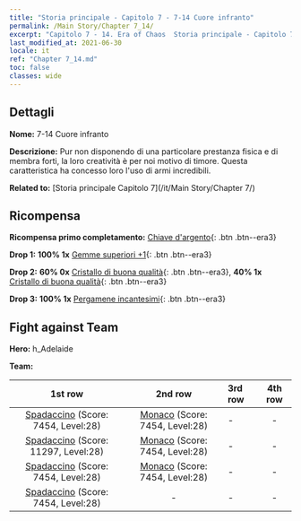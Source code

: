 ```yaml
---
title: "Storia principale - Capitolo 7 - 7-14 Cuore infranto"
permalink: /Main Story/Chapter 7_14/
excerpt: "Capitolo 7 - 14. Era of Chaos  Storia principale - Capitolo 7_14. 7-14 Cuore infranto"
last_modified_at: 2021-06-30
locale: it
ref: "Chapter 7_14.md"
toc: false
classes: wide
---
```


## Dettagli

 **Nome:** 7-14 Cuore infranto

 **Descrizione:** Pur non disponendo di una particolare prestanza fisica e di membra forti, la loro creatività è per noi motivo di timore. Questa caratteristica ha concesso loro l'uso di armi incredibili.

 **Related to:** [Storia principale Capitolo 7](/it/Main Story/Chapter 7/)

## Ricompensa

 **Ricompensa primo completamento:** [Chiave d'argento](/ItemsIT/con_693/){: .btn .btn--era3}

 **Drop 1:** **100% 1x** [Gemme superiori +1](/ItemsIT/mat_23/){: .btn .btn--era3}

 **Drop 2:** **60% 0x** [Cristallo di buona qualità](/ItemsIT/mat_17/){: .btn .btn--era3}, **40% 1x** [Cristallo di buona qualità](/ItemsIT/mat_17/){: .btn .btn--era3}

 **Drop 3:** **100% 1x** [Pergamene incantesimi](/ItemsIT/con_694/){: .btn .btn--era3}


## Fight against Team
 **Hero:** h_Adelaide

 **Team:**


  | 1st row | 2nd row | 3rd row | 4th row |
  |:----:|:----:|:----|:----:|
  | [Spadaccino](/it/units/Swordsman/) (Score: 7454, Level:28)  | [Monaco](/it/units/Monk/) (Score: 7454, Level:28)  | - | - |
  | [Spadaccino](/it/units/Swordsman/) (Score: 11297, Level:28)  | [Monaco](/it/units/Monk/) (Score: 7454, Level:28)  | - | - |
  | [Spadaccino](/it/units/Swordsman/) (Score: 7454, Level:28)  | [Monaco](/it/units/Monk/) (Score: 7454, Level:28)  | - | - |
  | [Spadaccino](/it/units/Swordsman/) (Score: 7454, Level:28)  | - | - | - |


